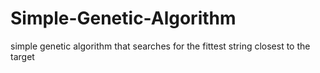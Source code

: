 # Simple-Genetic-Algorithm
simple genetic algorithm that searches for the fittest string closest to the target
